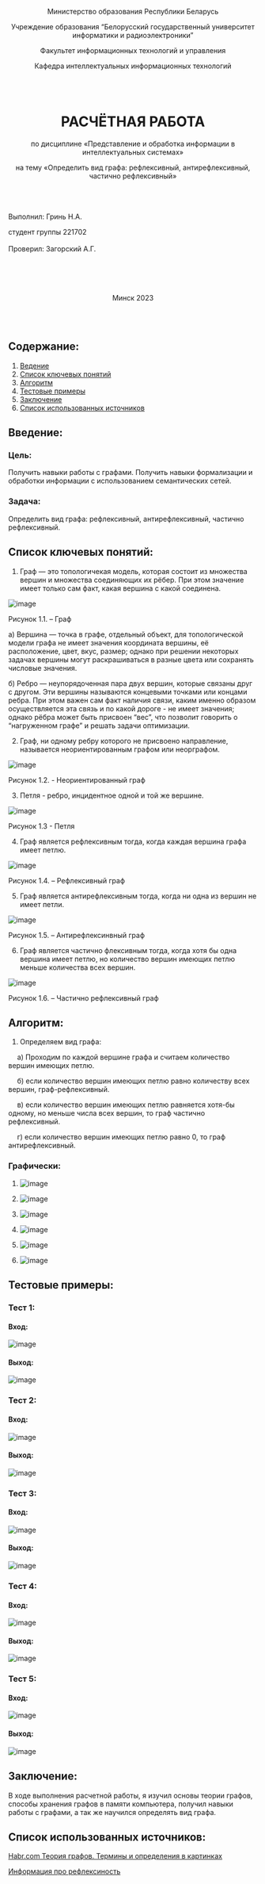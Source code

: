 <p align="center">Министерство образования Республики Беларусь</p>

<p align="center">Учреждение образования “Белорусский государственный университет информатики и радиоэлектроники”</p>

<p align="center">Факультет информационных технологий и управления</p>
<p align="center">Кафедра интеллектуальных информационных технологий</p>
<br><br>
<h1 align="center"> РАСЧЁТНАЯ РАБОТА </h1>

<p align="center">по дисциплине «Представление и обработка информации в интеллектуальных системах»</p>

<p align="center">на тему «Определить вид графа: рефлексивный, антирефлексивный, частично рефлексивный»</p>
<br><br><br>
Выполнил:
Гринь Н.А.


студент группы
221702
<br><br>
Проверил:
Загорский А.Г.
<br><br><br><br><br>

<p align="center">Минск 2023</p>

<br><br>


## Содержание:
1. [Ведение](#introduction)
2. [Список ключевых понятий](#keydef)
3. [Алгоритм](#algorithm)
4. [Тестовые примеры](#tests)
5. [Заключение](#summary)
6. [Список использованных источников](#links)

<a name="introduction"><h2>Введение:</h2></a>
### Цель:
Получить навыки работы с графами. Получить навыки формализации и обработки информации с использованием семантических сетей.
### Задача:
Определить вид графа: рефлексивный, антирефлексивный, частично рефлексивный.

<a name="keydef"><h2>Список ключевых понятий:</h2></a>
1. Граф — это топологичекая модель, которая состоит из множества вершин и множества соединяющих их рёбер. При этом значение имеет только сам факт, какая вершина с какой соединена.

 ![image](https://github.com/iit-22170x/RPIIS/blob/%D0%93%D1%80%D0%B8%D0%BD%D1%8C_%D0%9D_%D0%90/sem2/RR/img/2023-04-08%20(3).png)

Рисунок 1.1. – Граф

а) Вершина — точка в графе, отдельный объект, для топологической модели графа не имеет значения координата вершины, её расположение, цвет, вкус, размер; однако при решении некоторых задачах вершины могут раскрашиваться в разные цвета или сохранять числовые значения.

б) Ребро — неупорядоченная пара двух вершин, которые связаны друг с другом. Эти вершины называются концевыми точками или концами ребра. При этом важен сам факт наличия связи, каким именно образом осуществляется эта связь и по какой дороге - не имеет значения; однако рёбра может быть присвоен “вес”, что позволит говорить о “нагруженном графе” и решать задачи оптимизации.


2. Граф, ни одному ребру которого не присвоено направление, называется неориентированным графом или неорграфом.

![image](https://github.com/iit-22170x/RPIIS/blob/%D0%93%D1%80%D0%B8%D0%BD%D1%8C_%D0%9D_%D0%90/sem2/RR/img/2023-04-08%20(4).png)

Рисунок 1.2. - Неориентированный граф

3. Петля - ребро, инцидентное одной и той же вершине.

![image](https://github.com/iit-22170x/RPIIS/blob/%D0%93%D1%80%D0%B8%D0%BD%D1%8C_%D0%9D_%D0%90/sem2/RR/img/2023-04-08%20(5).png)

Рисунок 1.3 - Петля

4. Граф является рефлексивным тогда, когда каждая вершина графа имеет петлю.

![image](https://github.com/iit-22170x/RPIIS/blob/%D0%93%D1%80%D0%B8%D0%BD%D1%8C_%D0%9D_%D0%90/sem2/RR/img/2023-04-08%20(7).png)

Рисунок 1.4. – Рефлексивный граф

5. Граф является антирефлексивным тогда, когда ни одна из вершин не имеет петли.

![image](https://github.com/iit-22170x/RPIIS/blob/%D0%93%D1%80%D0%B8%D0%BD%D1%8C_%D0%9D_%D0%90/sem2/RR/img/2023-04-08%20(9).png)

Рисунок 1.5. – Антирефлексинвный граф

6. Граф является частично флексивным тогда, когда хотя бы одна вершина имеет петлю, но количество вершин имеющих петлю меньше количества всех вершин.

![image](https://github.com/iit-22170x/RPIIS/blob/%D0%93%D1%80%D0%B8%D0%BD%D1%8C_%D0%9D_%D0%90/sem2/RR/img/2023-04-08%20(8).png)

Рисунок 1.6. – Частично рефлексивный граф

<a name="algorithm"><h2>Алгоритм:</h2></a>

1.	Определяем вид графа:

&emsp; а) Проходим по каждой вершине графа и считаем количество вершин имеющих петлю.

&emsp; б) если количество вершин имеющих петлю равно количеству всех вершин, граф-рефлексивный.

&emsp; в) если количество вершин имеющих петлю равняется хотя-бы одному, но меньше числа всех вершин, то граф частично рефлексивный.

&emsp; г)   если количество вершин имеющих петлю равно 0, то граф антирефлексивный.

### Графически:

1. ![image](https://github.com/iit-22170x/RPIIS/blob/%D0%93%D1%80%D0%B8%D0%BD%D1%8C_%D0%9D_%D0%90/sem2/RR/img/2023-04-08%20(16).png)

2. ![image](https://github.com/iit-22170x/RPIIS/blob/%D0%93%D1%80%D0%B8%D0%BD%D1%8C_%D0%9D_%D0%90/sem2/RR/img/2023-04-08%20(17).png)

3. ![image](https://github.com/iit-22170x/RPIIS/blob/%D0%93%D1%80%D0%B8%D0%BD%D1%8C_%D0%9D_%D0%90/sem2/RR/img/2023-04-10.png)

4. ![image](https://github.com/iit-22170x/RPIIS/blob/%D0%93%D1%80%D0%B8%D0%BD%D1%8C_%D0%9D_%D0%90/sem2/RR/img/2023-04-10%20(1).png)

5. ![image](https://github.com/iit-22170x/RPIIS/blob/%D0%93%D1%80%D0%B8%D0%BD%D1%8C_%D0%9D_%D0%90/sem2/RR/img/2023-04-10%20(2).png)

6. ![image](https://github.com/iit-22170x/RPIIS/blob/%D0%93%D1%80%D0%B8%D0%BD%D1%8C_%D0%9D_%D0%90/sem2/RR/img/2023-04-10%20(8).png)


<a name="tests"><h2>Тестовые примеры:</h2></a>
###  Тест 1:
#### Вход:

![image](https://github.com/iit-22170x/RPIIS/blob/%D0%93%D1%80%D0%B8%D0%BD%D1%8C_%D0%9D_%D0%90/sem2/RR/img/2023-04-08%20(10).png)

#### Выход:

![image](https://github.com/iit-22170x/RPIIS/blob/%D0%93%D1%80%D0%B8%D0%BD%D1%8C_%D0%9D_%D0%90/sem2/RR/img/2023-04-10%20(3).png)

###  Тест 2:
#### Вход:

![image](https://github.com/iit-22170x/RPIIS/blob/%D0%93%D1%80%D0%B8%D0%BD%D1%8C_%D0%9D_%D0%90/sem2/RR/img/2023-04-08%20(12).png)

#### Выход:

![image](https://github.com/iit-22170x/RPIIS/blob/%D0%93%D1%80%D0%B8%D0%BD%D1%8C_%D0%9D_%D0%90/sem2/RR/img/2023-04-10%20(4).png)

###  Тест 3:
#### Вход:

![image](https://github.com/iit-22170x/RPIIS/blob/%D0%93%D1%80%D0%B8%D0%BD%D1%8C_%D0%9D_%D0%90/sem2/RR/img/2023-04-08%20(13).png)

#### Выход:

![image](https://github.com/iit-22170x/RPIIS/blob/%D0%93%D1%80%D0%B8%D0%BD%D1%8C_%D0%9D_%D0%90/sem2/RR/img/2023-04-10%20(5).png)

###  Тест 4:
#### Вход:

![image](https://github.com/iit-22170x/RPIIS/blob/%D0%93%D1%80%D0%B8%D0%BD%D1%8C_%D0%9D_%D0%90/sem2/RR/img/2023-04-08%20(14).png)

#### Выход:

![image](https://github.com/iit-22170x/RPIIS/blob/%D0%93%D1%80%D0%B8%D0%BD%D1%8C_%D0%9D_%D0%90/sem2/RR/img/2023-04-10%20(6).png)

###  Тест 5:
#### Вход:

![image](https://github.com/iit-22170x/RPIIS/blob/%D0%93%D1%80%D0%B8%D0%BD%D1%8C_%D0%9D_%D0%90/sem2/RR/img/2023-04-08%20(15).png)

#### Выход:

![image](https://github.com/iit-22170x/RPIIS/blob/%D0%93%D1%80%D0%B8%D0%BD%D1%8C_%D0%9D_%D0%90/sem2/RR/img/2023-04-10%20(7).png)


<a name="summary"><h2>Заключение:</h2></a>
В ходе выполнения расчетной работы, я изучил основы теории графов, способы хранения графов в памяти компьютера, получил навыки работы с графами, а так же научился определять вид графа.

<a name="links"><h2>Список использованных источников:</h2></a>
 [Habr.com Теория графов. Термины и определения в картинках](https://habr.com/ru/company/otus/blog/568026/)
 
 [Информация про рефлексиность](https://ru.wikipedia.org/wiki/Рефлексивное_отношение)
 